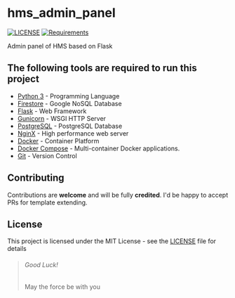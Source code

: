 # hms_admin_panel
[![LICENSE](https://img.shields.io/badge/LICENSE-GPL--3.0-green)](https://github.com/the-farshad/hms_admin_panel/blob/master/LICENSE) 
[![Requirements](https://img.shields.io/badge/Requirements-See%20Here-orange)](https://github.com/the-farshad/hms_admin_panel/blob/master/requirements.txt)

Admin panel of HMS based on Flask

## The following tools are required to run this project

-   [Python 3](https://www.python.org/) - Programming Language
-   [Firestore](https://console.firebase.google.com/) - Google NoSQL Database
-   [Flask](https://palletsprojects.com/p/flask/) - Web Framework
-   [Gunicorn](https://gunicorn.org/) - WSGI HTTP Server
-   [PostgreSQL](https://www.postgresql.org/) - PostgreSQL Database
-   [NginX](https://www.nginx.com/) - High performance web server
-   [Docker](https://www.docker.com/) - Container Platform
-   [Docker Compose](https://docs.docker.com/compose/) - Multi-container Docker applications.
-   [Git](https://git-scm.com/) - Version Control

## Contributing
Contributions are  **welcome**  and will be fully  **credited**. I'd be happy to accept PRs for template extending.

## License
This project is licensed under the MIT License - see the [LICENSE](https://github.com/the-farshad/coronaVirus/blob/master/LICENSE) file for details

> ###### Good Luck!
> May the force be with you
